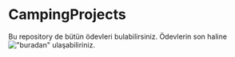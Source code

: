 # CampingProjects


 Bu repository de bütün ödevleri bulabilirsiniz. Ödevlerin son haline !["buradan"]("https://github.com/rmznkrblt/CarRental-ReCapProject") ulaşabiliriniz.

